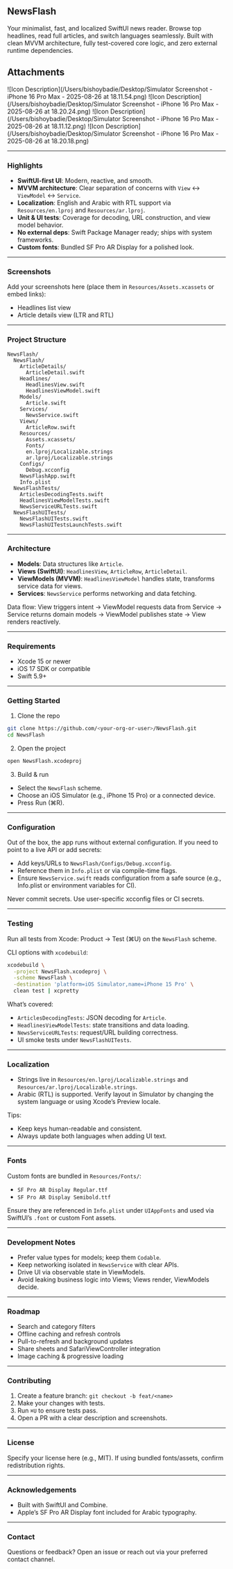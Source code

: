 ## NewsFlash

Your minimalist, fast, and localized SwiftUI news reader. Browse top headlines, read full articles, and switch languages seamlessly. Built with clean MVVM architecture, fully test-covered core logic, and zero external runtime dependencies.

## Attachments
![Icon Description](/Users/bishoybadie/Desktop/Simulator Screenshot - iPhone 16 Pro Max - 2025-08-26 at 18.11.54.png)
![Icon Description](/Users/bishoybadie/Desktop/Simulator Screenshot - iPhone 16 Pro Max - 2025-08-26 at 18.20.24.png)
![Icon Description](/Users/bishoybadie/Desktop/Simulator Screenshot - iPhone 16 Pro Max - 2025-08-26 at 18.11.12.png)
![Icon Description](/Users/bishoybadie/Desktop/Simulator Screenshot - iPhone 16 Pro Max - 2025-08-26 at 18.20.18.png)

---

### Highlights

- **SwiftUI-first UI**: Modern, reactive, and smooth.
- **MVVM architecture**: Clear separation of concerns with `View` ↔ `ViewModel` ↔ `Service`.
- **Localization**: English and Arabic with RTL support via `Resources/en.lproj` and `Resources/ar.lproj`.
- **Unit & UI tests**: Coverage for decoding, URL construction, and view model behavior.
- **No external deps**: Swift Package Manager ready; ships with system frameworks.
- **Custom fonts**: Bundled SF Pro AR Display for a polished look.

---

### Screenshots

Add your screenshots here (place them in `Resources/Assets.xcassets` or embed links):

- Headlines list view
- Article details view (LTR and RTL)

---

### Project Structure

```text
NewsFlash/
  NewsFlash/
    ArticleDetails/
      ArticleDetail.swift
    Headlines/
      HeadlinesView.swift
      HeadlinesViewModel.swift
    Models/
      Article.swift
    Services/
      NewsService.swift
    Views/
      ArticleRow.swift
    Resources/
      Assets.xcassets/
      Fonts/
      en.lproj/Localizable.strings
      ar.lproj/Localizable.strings
    Configs/
      Debug.xcconfig
    NewsFlashApp.swift
    Info.plist
  NewsFlashTests/
    ArticlesDecodingTests.swift
    HeadlinesViewModelTests.swift
    NewsServiceURLTests.swift
  NewsFlashUITests/
    NewsFlashUITests.swift
    NewsFlashUITestsLaunchTests.swift
```

---

### Architecture

- **Models**: Data structures like `Article`.
- **Views (SwiftUI)**: `HeadlinesView`, `ArticleRow`, `ArticleDetail`.
- **ViewModels (MVVM)**: `HeadlinesViewModel` handles state, transforms service data for views.
- **Services**: `NewsService` performs networking and data fetching.

Data flow: View triggers intent → ViewModel requests data from Service → Service returns domain models → ViewModel publishes state → View renders reactively.

---

### Requirements

- Xcode 15 or newer
- iOS 17 SDK or compatible
- Swift 5.9+

---

### Getting Started

1) Clone the repo

```bash
git clone https://github.com/<your-org-or-user>/NewsFlash.git
cd NewsFlash
```

2) Open the project

```bash
open NewsFlash.xcodeproj
```

3) Build & run

- Select the `NewsFlash` scheme.
- Choose an iOS Simulator (e.g., iPhone 15 Pro) or a connected device.
- Press Run (⌘R).

---

### Configuration

Out of the box, the app runs without external configuration. If you need to point to a live API or add secrets:

- Add keys/URLs to `NewsFlash/Configs/Debug.xcconfig`.
- Reference them in `Info.plist` or via compile-time flags.
- Ensure `NewsService.swift` reads configuration from a safe source (e.g., Info.plist or environment variables for CI).

Never commit secrets. Use user-specific xcconfig files or CI secrets.

---

### Testing

Run all tests from Xcode: Product → Test (⌘U) on the `NewsFlash` scheme.

CLI options with `xcodebuild`:

```bash
xcodebuild \
  -project NewsFlash.xcodeproj \
  -scheme NewsFlash \
  -destination 'platform=iOS Simulator,name=iPhone 15 Pro' \
  clean test | xcpretty
```

What’s covered:

- `ArticlesDecodingTests`: JSON decoding for `Article`.
- `HeadlinesViewModelTests`: state transitions and data loading.
- `NewsServiceURLTests`: request/URL building correctness.
- UI smoke tests under `NewsFlashUITests`.

---

### Localization

- Strings live in `Resources/en.lproj/Localizable.strings` and `Resources/ar.lproj/Localizable.strings`.
- Arabic (RTL) is supported. Verify layout in Simulator by changing the system language or using Xcode’s Preview locale.

Tips:

- Keep keys human-readable and consistent.
- Always update both languages when adding UI text.

---

### Fonts

Custom fonts are bundled in `Resources/Fonts/`:

- `SF Pro AR Display Regular.ttf`
- `SF Pro AR Display Semibold.ttf`

Ensure they are referenced in `Info.plist` under `UIAppFonts` and used via SwiftUI’s `.font` or custom Font assets.

---

### Development Notes

- Prefer value types for models; keep them `Codable`.
- Keep networking isolated in `NewsService` with clear APIs.
- Drive UI via observable state in ViewModels.
- Avoid leaking business logic into Views; Views render, ViewModels decide.

---

### Roadmap

- Search and category filters
- Offline caching and refresh controls
- Pull-to-refresh and background updates
- Share sheets and SafariViewController integration
- Image caching & progressive loading

---

### Contributing

1. Create a feature branch: `git checkout -b feat/<name>`
2. Make your changes with tests.
3. Run `⌘U` to ensure tests pass.
4. Open a PR with a clear description and screenshots.

---

### License

Specify your license here (e.g., MIT). If using bundled fonts/assets, confirm redistribution rights.

---

### Acknowledgements

- Built with SwiftUI and Combine.
- Apple’s SF Pro AR Display font included for Arabic typography.

---

### Contact

Questions or feedback? Open an issue or reach out via your preferred contact channel.


